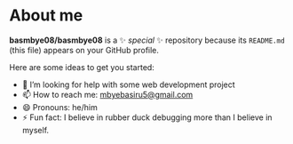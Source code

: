# About me


**basmbye08/basmbye08** is a ✨ _special_ ✨ repository because its `README.md` (this file) appears on your GitHub profile.

Here are some ideas to get you started:

- 🤔 I’m looking for help with some web development project
- 📫 How to reach me: mbyebasiru5@gmail.com
- 😄 Pronouns: he/him
- ⚡ Fun fact: I believe in rubber duck debugging more than I believe in myself.

